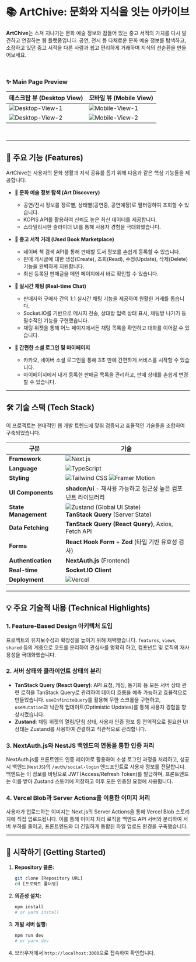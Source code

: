 # 📚 ArtChive: 문화와 지식을 잇는 아카이브

**ArtChive**는 스쳐 지나가는 문화 예술 정보와 잠들어 있는 중고 서적의 가치를 다시 발견하고 연결하는 웹 플랫폼입니다. 공연, 전시 등 다채로운 문화 예술 정보를 탐색하고, 소장하고 있던 중고 서적을 다른 사람과 쉽고 편리하게 거래하며 지식의 선순환을 만들어보세요.

<br/>

### ✨ **Main Page Preview**

| 데스크탑 뷰 (Desktop View)                                                                  | 모바일 뷰 (Mobile View)                                                                   |
| ------------------------------------------------------------------------------------------- | ----------------------------------------------------------------------------------------- |
| ![Desktop-View-1](https://placehold.co/600x400/18181b/ffffff?text=Desktop+Main+Image+1)     | ![Mobile-View-1](https://placehold.co/300x500/18181b/ffffff?text=Mobile+Main+Image+1)     |
| ![Desktop-View-2](https://placehold.co/600x400/9333ea/ffffff?text=Desktop+Features+Image+2) | ![Mobile-View-2](https://placehold.co/300x500/9333ea/ffffff?text=Mobile+Features+Image+2) |

<br/>

---

## 🚀 주요 기능 (Features)

ArtChive는 사용자의 문화 생활과 지식 공유를 돕기 위해 다음과 같은 핵심 기능들을 제공합니다.

- **🎨 문화 예술 정보 탐색 (Art Discovery)**
  - 공연/전시 정보를 장르별, 상태별(공연중, 공연예정)로 필터링하여 조회할 수 있습니다.
  - KOPIS API를 활용하여 신뢰도 높은 최신 데이터를 제공합니다.
  - 스타일리시한 슬라이더 UI를 통해 사용자 경험을 극대화했습니다.

- **📖 중고 서적 거래 (Used Book Marketplace)**
  - 네이버 책 검색 API를 통해 판매할 도서 정보를 손쉽게 등록할 수 있습니다.
  - 판매 게시글에 대한 생성(Create), 조회(Read), 수정(Update), 삭제(Delete) 기능을 완벽하게 지원합니다.
  - 최신 등록된 판매글을 메인 페이지에서 바로 확인할 수 있습니다.

- **💬 실시간 채팅 (Real-time Chat)**
  - 판매자와 구매자 간의 1:1 실시간 채팅 기능을 제공하여 원활한 거래를 돕습니다.
  - Socket.IO를 기반으로 메시지 전송, 상대방 입력 상태 표시, 채팅방 나가기 등 필수적인 기능을 구현했습니다.
  - 채팅 위젯을 통해 어느 페이지에서든 채팅 목록을 확인하고 대화를 이어갈 수 있습니다.

- **👤 간편한 소셜 로그인 및 마이페이지**
  - 카카오, 네이버 소셜 로그인을 통해 3초 만에 간편하게 서비스를 시작할 수 있습니다.
  - 마이페이지에서 내가 등록한 판매글 목록을 관리하고, 판매 상태를 손쉽게 변경할 수 있습니다.

---

## 🛠️ 기술 스택 (Tech Stack)

이 프로젝트는 현대적인 웹 개발 트렌드에 맞춰 검증되고 효율적인 기술들을 조합하여 구축되었습니다.

| 구분                 | 기술                                                                                                                                                                                               |
| -------------------- | -------------------------------------------------------------------------------------------------------------------------------------------------------------------------------------------------- |
| **Framework**        | ![Next.js](https://img.shields.io/badge/Next.js-000000?logo=nextdotjs&logoColor=white)                                                                                                             |
| **Language**         | ![TypeScript](https://img.shields.io/badge/TypeScript-3178C6?logo=typescript&logoColor=white)                                                                                                      |
| **Styling**          | ![Tailwind CSS](https://img.shields.io/badge/Tailwind_CSS-06B6D4?logo=tailwindcss&logoColor=white) ![Framer Motion](https://img.shields.io/badge/Framer_Motion-0055FF?logo=framer&logoColor=white) |
| **UI Components**    | **shadcn/ui** - 재사용 가능하고 접근성 높은 컴포넌트 라이브러리                                                                                                                                    |
| **State Management** | ![Zustand](https://img.shields.io/badge/Zustand-592815?logo=zustand&logoColor=white) (Global UI State) <br/> **TanStack Query** (Server State)                                                     |
| **Data Fetching**    | **TanStack Query (React Query)**, Axios, Fetch API                                                                                                                                                 |
| **Forms**            | **React Hook Form** + **Zod** (타입 기반 유효성 검사)                                                                                                                                              |
| **Authentication**   | **NextAuth.js** (Frontend)                                                                                                                                                                         |
| **Real-time**        | **Socket.IO Client**                                                                                                                                                                               |
| **Deployment**       | ![Vercel](https://img.shields.io/badge/Vercel-000000?logo=vercel&logoColor=white)                                                                                                                  |

---

## 💡 주요 기술적 내용 (Technical Highlights)

### 1. Feature-Based Design 아키텍처 도입

프로젝트의 유지보수성과 확장성을 높이기 위해 채택했습니다. `features`, `views`, `shared` 등의 계층으로 코드를 분리하여 관심사를 명확히 하고, 컴포넌트 및 로직의 재사용성을 극대화했습니다.

### 2. 서버 상태와 클라이언트 상태의 분리

- **TanStack Query (React Query)**: API 요청, 캐싱, 동기화 등 모든 서버 상태 관련 로직을 TanStack Query로 관리하여 데이터 흐름을 예측 가능하고 효율적으로 만들었습니다. `useInfiniteQuery`를 활용해 무한 스크롤을 구현하고, `useMutation`과 낙관적 업데이트(Optimistic Updates)를 통해 사용자 경험을 향상시켰습니다.
- **Zustand**: 채팅 위젯의 열림/닫힘 상태, 사용자 인증 정보 등 전역적으로 필요한 UI 상태는 Zustand를 사용하여 간결하고 직관적으로 관리합니다.

### 3. NextAuth.js와 NestJS 백엔드의 연동을 통한 인증 처리

NextAuth.js를 프론트엔드 인증 레이어로 활용하여 소셜 로그인 과정을 처리하고, 성공 시 백엔드(`NestJS`)의 `/auth/social-login` 엔드포인트로 사용자 정보를 전달합니다. 백엔드는 이 정보를 바탕으로 JWT(Access/Refresh Token)를 발급하며, 프론트엔드는 이를 받아 Zustand 스토어에 저장하고 이후 모든 인증된 요청에 사용합니다.

### 4. Vercel Blob과 Server Actions을 이용한 이미지 처리

사용자가 업로드하는 이미지는 Next.js의 Server Actions을 통해 Vercel Blob 스토리지에 직접 업로드됩니다. 이를 통해 이미지 처리 로직을 백엔드 API 서버와 분리하여 서버 부하를 줄이고, 프론트엔드와 더 긴밀하게 통합된 파일 업로드 환경을 구축했습니다.

---

## 🏁 시작하기 (Getting Started)

1.  **Repository 클론:**

    ```bash
    git clone [Repository URL]
    cd [프로젝트 폴더명]
    ```

2.  **의존성 설치:**

    ```bash
    npm install
    # or yarn install
    ```

3.  **개발 서버 실행:**

    ```bash
    npm run dev
    # or yarn dev
    ```

4.  브라우저에서 `http://localhost:3000`으로 접속하여 확인합니다.
